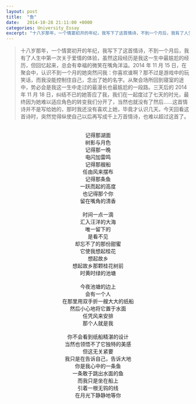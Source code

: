 ```yaml
---
layout: post
title:  "鱼"
date:   2014-10-28 21:11:00 +0000
categories: University_Essay
excerpt: "十八岁那年，一个情窦初开的年纪，我写下了这首情诗，不到一个月后，我有了人生中第一次关于爱情的体验，虽然这段经历是我这一生中最尴尬的经历，但回忆起来，总会有幸福的微笑在嘴角洋溢。2014 年 11 月 15 日，在聚会中，认识不到一个月的她突然问我：你喜欢谁啊？那不过是游戏中的玩笑话，而我没能控制住自己，念出了她的名字"
---
```


<div>
<blockquote class="quote-style">
十八岁那年，一个情窦初开的年纪，我写下了这首情诗，不到一个月后，我有了人生中第一次关于爱情的体验，虽然这段经历是我这一生中最尴尬的经历，但回忆起来，总会有幸福的微笑在嘴角洋溢。2014 年 11 月 15 日，在聚会中，认识不到一个月的她突然问我：你喜欢谁啊？那不过是游戏中的玩笑话，而我没能控制住自己，念出了她的名字。从聚会场所回到寝室的途中，势必会是我这一生中走过的最漫长也最尴尬的一段路。三天后的 2014 年 11 月 18 日，纠结不已的她答应了我，我们在一起度过了七天的时光，最终因为她难以适应角色的转变我们分开了，当然也就没有了然后……这首情诗并不是写给她的，那时我还没有喜欢上她，毕竟才认识几天。今天回看这首诗时，突然觉得纵使自己以后再写成千上万首情诗，也难以超过这首了。
</blockquote>
<br>
</div>

<div align='center'>
记得那湖面<br>
树影与月色<br>
记得那一晚<br>
电闪加雷鸣<br>
记得那艘船<br>
任由风来摆布<br>
记得那条鱼<br>
一跃而起的高度<br>
也记得那个你<br>
留在嘴角的清香<br>
<br>
时间一点一滴<br>
汇入汪洋的大海<br>
唯一留下的<br>
是看不见<br>
却忘不了的那份甜蜜<br>
它使我想起桂花<br>
想起故乡<br>
想起故乡那颗桂花树前<br>
时黄时绿的池塘<br>
<br>
今夜池塘的边上<br>
会有一个人<br>
在那里用双手折一艘大大的纸船<br>
然后小心地将它置于水面<br>
任凭风来安排<br>
那个人就是我<br>
<br>
你不会看到纸船精湛的设计<br>
当然也领悟不了它独特的美感<br>
但这无关紧要<br>
我只是在告诉自己，告诉大地<br>
你是我心中的一条鱼<br>
一条敢于跳出水面的鱼<br>
而我只是坐在船上<br>
引着一根无钩的线<br>
在月光下静静地等你<br>
</div>